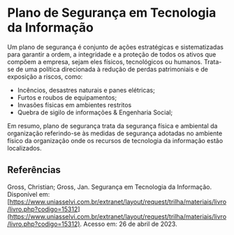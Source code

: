 # Plano de Segurança em Tecnologia da Informação

Um plano de segurança é conjunto de ações estratégicas e sistematizadas para garantir a ordem, a integridade e a proteção de todos os ativos que compõem a empresa, sejam eles físicos, tecnológicos ou humanos. Trata-se de uma política direcionada à redução de perdas patrimoniais e de exposição a riscos, como:

* Incêncios, desastres naturais e panes elétricas;
* Furtos e roubos de equipamentos;
* Invasões físicas em ambientes restritos
* Quebra de sigilo de informações & Engenharia Social;

Em resumo, plano de segurança trata da segurança física e ambiental da organização referindo-se às medidas de segurança adotadas no ambiente físico da organização onde os recursos de tecnologia da informação estão localizados.

## Referências
Gross, Christian; Gross, Jan. Segurança em Tecnologia da Informação. Disponível em: [https://www.uniasselvi.com.br/extranet/layout/request/trilha/materiais/livro/livro.php?codigo=15312](https://www.uniasselvi.com.br/extranet/layout/request/trilha/materiais/livro/livro.php?codigo=15312). Acesso em: 26 de abril de 2023.
